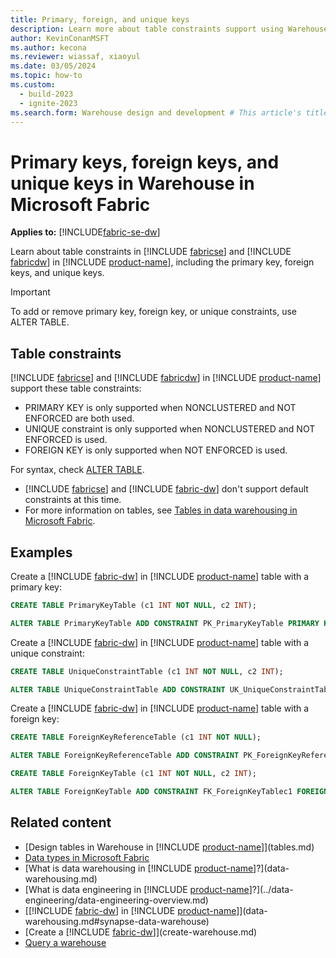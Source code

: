 ```yaml
---
title: Primary, foreign, and unique keys
description: Learn more about table constraints support using Warehouse in Microsoft Fabric.
author: KevinConanMSFT
ms.author: kecona
ms.reviewer: wiassaf, xiaoyul
ms.date: 03/05/2024
ms.topic: how-to
ms.custom:
  - build-2023
  - ignite-2023
ms.search.form: Warehouse design and development # This article's title should not change. If so, contact engineering.
---
```

# Primary keys, foreign keys, and unique keys in Warehouse in Microsoft Fabric

**Applies to:** [!INCLUDE[fabric-se-dw](includes/applies-to-version/fabric-se-and-dw.md)]

Learn about table constraints in [!INCLUDE [fabricse](includes/fabric-se.md)] and [!INCLUDE [fabricdw](includes/fabric-dw.md)] in [!INCLUDE [product-name](../includes/product-name.md)], including the primary key, foreign keys, and unique keys.

> [!IMPORTANT]  
> To add or remove primary key, foreign key, or unique constraints, use ALTER TABLE.

## Table constraints

[!INCLUDE [fabricse](includes/fabric-se.md)] and [!INCLUDE [fabricdw](includes/fabric-dw.md)] in [!INCLUDE [product-name](../includes/product-name.md)] support these table constraints: 

- PRIMARY KEY is only supported when NONCLUSTERED and NOT ENFORCED are both used.
- UNIQUE constraint is only supported when NONCLUSTERED and NOT ENFORCED is used.
- FOREIGN KEY is only supported when NOT ENFORCED is used.

For syntax, check [ALTER TABLE](/sql/t-sql/statements/alter-table-transact-sql?view=fabric&preserve-view=true).

- [!INCLUDE [fabricse](includes/fabric-se.md)] and [!INCLUDE [fabric-dw](includes/fabric-dw.md)] don't support default constraints at this time. 
- For more information on tables, see [Tables in data warehousing in Microsoft Fabric](tables.md).

## Examples

Create a [!INCLUDE [fabric-dw](includes/fabric-dw.md)] in [!INCLUDE [product-name](../includes/product-name.md)] table with a primary key: 

```sql 
CREATE TABLE PrimaryKeyTable (c1 INT NOT NULL, c2 INT);

ALTER TABLE PrimaryKeyTable ADD CONSTRAINT PK_PrimaryKeyTable PRIMARY KEY NONCLUSTERED (c1) NOT ENFORCED;
```

Create a [!INCLUDE [fabric-dw](includes/fabric-dw.md)] in [!INCLUDE [product-name](../includes/product-name.md)] table with a unique constraint:

```sql
CREATE TABLE UniqueConstraintTable (c1 INT NOT NULL, c2 INT);

ALTER TABLE UniqueConstraintTable ADD CONSTRAINT UK_UniqueConstraintTablec1 UNIQUE NONCLUSTERED (c1) NOT ENFORCED;
```

Create a [!INCLUDE [fabric-dw](includes/fabric-dw.md)] in [!INCLUDE [product-name](../includes/product-name.md)] table with a foreign key:

```sql
CREATE TABLE ForeignKeyReferenceTable (c1 INT NOT NULL);

ALTER TABLE ForeignKeyReferenceTable ADD CONSTRAINT PK_ForeignKeyReferenceTable PRIMARY KEY NONCLUSTERED (c1) NOT ENFORCED;

CREATE TABLE ForeignKeyTable (c1 INT NOT NULL, c2 INT);

ALTER TABLE ForeignKeyTable ADD CONSTRAINT FK_ForeignKeyTablec1 FOREIGN KEY (c1) REFERENCES ForeignKeyReferenceTable (c1) NOT ENFORCED;
```

## Related content

- [Design tables in Warehouse in [!INCLUDE [product-name](../includes/product-name.md)]](tables.md)
- [Data types in Microsoft Fabric](data-types.md)
- [What is data warehousing in [!INCLUDE [product-name](../includes/product-name.md)]?](data-warehousing.md)
- [What is data engineering in [!INCLUDE [product-name](../includes/product-name.md)]?](../data-engineering/data-engineering-overview.md)
- [[!INCLUDE [fabric-dw](includes/fabric-dw.md)] in [!INCLUDE [product-name](../includes/product-name.md)]](data-warehousing.md#synapse-data-warehouse)
- [Create a [!INCLUDE [fabric-dw](includes/fabric-dw.md)]](create-warehouse.md)
- [Query a warehouse](query-warehouse.md)
